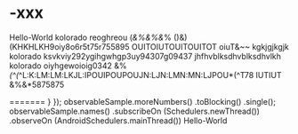 # -xxx
Hello-World
kolorado reoghreou (*&%&%&*% ()&)(KHKHLKH9oiy8o6r5t75r755895 OUITOIUTOUITOUITOT oiuT&$%%#^@#%#!@#$~~ kgkjgjkgjk
kolorado ksvkviy292ygihgwhgp3uy94307g09437 jhfhvblksdhvblksdhvlkh
kolorado oiyhgewoioig0342 &%*(^(*^L:K:LM:LM:LKJL:IPOUIPOUPOUJN:LJN:LMN:MN:LJPOU*(^T78 IUTIUT &%&*5875875

=======
   }
});
observableSample.moreNumbers() .toBlocking() .single();
observableSample.names()
    .subscribeOn (Schedulers.newThread())
    .observeOn (AndroidSchedulers.mainThread())
    Hello-World
    
    

